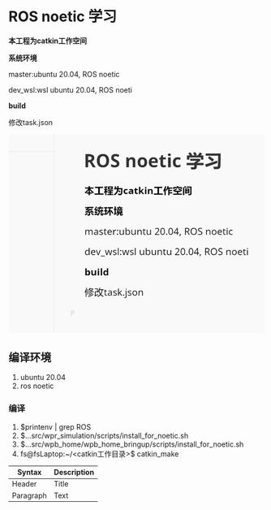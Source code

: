 # ROS noetic 学习

**本工程为catkin工作空间**

**系统环境**

master:ubuntu 20.04, ROS noetic

dev_wsl:wsl ubuntu 20.04, ROS noeti

**build**

修改task.json

![e67ae926-e141-4bab-b06a-495df543c230](./images/e67ae926-e141-4bab-b06a-495df543c230.png)

## 编译环境
1. ubuntu 20.04 
2. ros noetic 

### 编译

1. $printenv | grep ROS 
2. $...src/wpr_simulation/scripts/install_for_noetic.sh
3. $...src/wpb_home/wpb_home_bringup/scripts/install_for_noetic.sh
4. fs@fsLaptop:~/<catkin工作目录>$ catkin_make

| Syntax      | Description |
| ----------- | ----------- |
| Header      | Title       |
| Paragraph   | Text        |